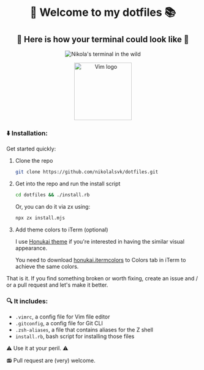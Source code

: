 <p align="center">
  <h1 align="center">👋 Welcome to my dotfiles 📚</h1>

  <h2 align="center">👀 Here is how your terminal could look like 🐅</h2>
  <p align="center">
   <img alt="Nikola's terminal in the wild" src="https://raw.githubusercontent.com/nikolalsvk/dotfiles/master/dotfiles-in-the-wild.png" />
  </p>

  <p align="center">
    <img alt="Vim logo" src="https://vim.sexy/img/Vimlogo.svg" style="height: 150px; width: auto;" />
  </p>
</p>

### :arrow_down: Installation:

Get started quickly:

1. Clone the repo

   ```bash
   git clone https://github.com/nikolalsvk/dotfiles.git
   ```

2. Get into the repo and run the install script

   ```bash
   cd dotfiles && ./install.rb
   ```

   Or, you can do it via zx using:

   ```bash
   npx zx install.mjs
   ```

3. Add theme colors to iTerm (optional)

   I use [Honukai theme](https://github.com/oskarkrawczyk/honukai-iterm-zsh) if
   you're interested in having the similar visual appearance.

   You need to download [honukai.itermcolors](https://raw.githubusercontent.com/oskarkrawczyk/honukai-iterm/master/honukai.itermcolors)
   to Colors tab in iTerm to achieve the same colors.

That is it. If you find something broken or worth fixing, create an issue and /
or a pull request and let's make it better.

### :mag: It includes:

 - `.vimrc`, a config file for Vim file editor
 - `.gitconfig`, a config file for Git CLI
 - `.zsh-aliases`, a file that contains aliases for the Z shell
 - `install.rb`, bash script for installing those files

:warning: Use it at your peril. :warning:

:radio: Pull request are (very) welcome.
